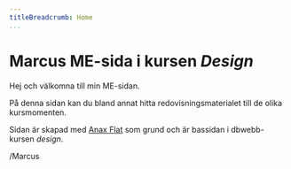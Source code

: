 ```yaml
---
titleBreadcrumb: Home
...
```

Marcus ME-sida i kursen *Design*
===============================

Hej och välkomna till min ME-sidan.

På denna sidan kan du bland annat hitta redovisningsmaterialet till de olika kursmomenten.

Sidan är skapad med [Anax Flat](https://dbwebb.se/anax/inledning/) som grund och är bassidan i dbwebb-kursen *design*.

/Marcus
